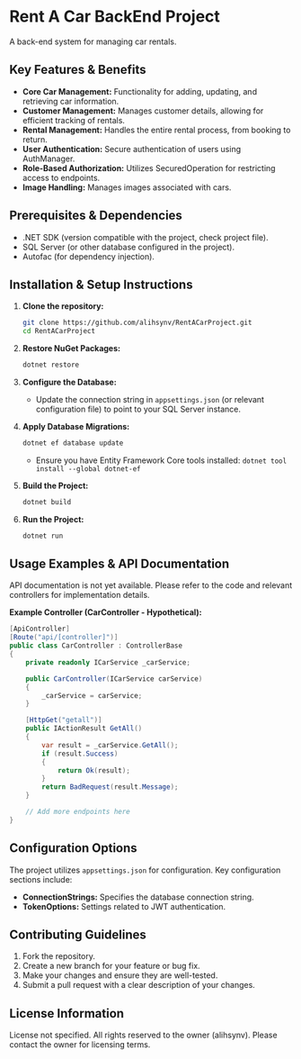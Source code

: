 # Rent A Car BackEnd Project

A back-end system for managing car rentals.

## Key Features & Benefits

*   **Core Car Management:** Functionality for adding, updating, and retrieving car information.
*   **Customer Management:** Manages customer details, allowing for efficient tracking of rentals.
*   **Rental Management:** Handles the entire rental process, from booking to return.
*   **User Authentication:** Secure authentication of users using AuthManager.
*   **Role-Based Authorization:** Utilizes SecuredOperation for restricting access to endpoints.
*   **Image Handling:** Manages images associated with cars.

## Prerequisites & Dependencies

*   .NET SDK (version compatible with the project, check project file).
*   SQL Server (or other database configured in the project).
*   Autofac (for dependency injection).

## Installation & Setup Instructions

1.  **Clone the repository:**

    ```bash
    git clone https://github.com/alihsynv/RentACarProject.git
    cd RentACarProject
    ```

2.  **Restore NuGet Packages:**

    ```bash
    dotnet restore
    ```

3.  **Configure the Database:**

    *   Update the connection string in `appsettings.json` (or relevant configuration file) to point to your SQL Server instance.

4.  **Apply Database Migrations:**

    ```bash
    dotnet ef database update
    ```

    *   Ensure you have Entity Framework Core tools installed: `dotnet tool install --global dotnet-ef`

5.  **Build the Project:**

    ```bash
    dotnet build
    ```

6.  **Run the Project:**

    ```bash
    dotnet run
    ```

## Usage Examples & API Documentation

API documentation is not yet available. Please refer to the code and relevant controllers for implementation details.

**Example Controller (CarController - Hypothetical):**

```csharp
[ApiController]
[Route("api/[controller]")]
public class CarController : ControllerBase
{
    private readonly ICarService _carService;

    public CarController(ICarService carService)
    {
        _carService = carService;
    }

    [HttpGet("getall")]
    public IActionResult GetAll()
    {
        var result = _carService.GetAll();
        if (result.Success)
        {
            return Ok(result);
        }
        return BadRequest(result.Message);
    }

    // Add more endpoints here
}
```

## Configuration Options

The project utilizes `appsettings.json` for configuration. Key configuration sections include:

*   **ConnectionStrings:** Specifies the database connection string.
*   **TokenOptions:** Settings related to JWT authentication.

## Contributing Guidelines

1.  Fork the repository.
2.  Create a new branch for your feature or bug fix.
3.  Make your changes and ensure they are well-tested.
4.  Submit a pull request with a clear description of your changes.

## License Information

License not specified. All rights reserved to the owner (alihsynv).
Please contact the owner for licensing terms.

